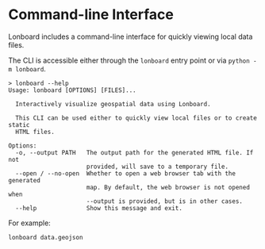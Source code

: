 # Command-line Interface

Lonboard includes a command-line interface for quickly viewing local data files.

The CLI is accessible either through the `lonboard` entry point or via `python -m lonboard`.

```
> lonboard --help
Usage: lonboard [OPTIONS] [FILES]...

  Interactively visualize geospatial data using Lonboard.

  This CLI can be used either to quickly view local files or to create static
  HTML files.

Options:
  -o, --output PATH   The output path for the generated HTML file. If not
                      provided, will save to a temporary file.
  --open / --no-open  Whether to open a web browser tab with the generated
                      map. By default, the web browser is not opened when
                      --output is provided, but is in other cases.
  --help              Show this message and exit.
```

For example:

```
lonboard data.geojson
```
